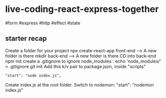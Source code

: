 # live-coding-react-express-together
#form #express #http #effect #state

## starter recap

Create a folder for your project
npx create-react-app front-end --> A new folder is there
mkdir back-end --> A new folder is there
CD into back-end
npm init
create a .gitignore to ignore node_modules : echo 'node_modules/' > .gitignore
git init 
Add this k/v pair to package.json, inside "scripts"

    "start": "node index.js",

Create index.js at the root folder.
    Switch to nodemon:
    "start": "nodemon index.js"
